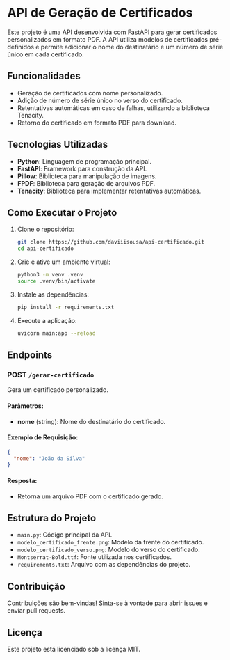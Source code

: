 # API de Geração de Certificados

Este projeto é uma API desenvolvida com FastAPI para gerar certificados personalizados em formato PDF. A API utiliza modelos de certificados pré-definidos e permite adicionar o nome do destinatário e um número de série único em cada certificado.

## Funcionalidades

- Geração de certificados com nome personalizado.
- Adição de número de série único no verso do certificado.
- Retentativas automáticas em caso de falhas, utilizando a biblioteca Tenacity.
- Retorno do certificado em formato PDF para download.

## Tecnologias Utilizadas

- **Python**: Linguagem de programação principal.
- **FastAPI**: Framework para construção da API.
- **Pillow**: Biblioteca para manipulação de imagens.
- **FPDF**: Biblioteca para geração de arquivos PDF.
- **Tenacity**: Biblioteca para implementar retentativas automáticas.

## Como Executar o Projeto

1. Clone o repositório:

   ```bash
   git clone https://github.com/daviiisousa/api-certificado.git
   cd api-certificado
   ```

2. Crie e ative um ambiente virtual:

   ```bash
   python3 -m venv .venv
   source .venv/bin/activate
   ```

3. Instale as dependências:

   ```bash
   pip install -r requirements.txt
   ```

4. Execute a aplicação:
   ```bash
   uvicorn main:app --reload
   ```

## Endpoints

### POST `/gerar-certificado`

Gera um certificado personalizado.

#### Parâmetros:

- **nome** (string): Nome do destinatário do certificado.

#### Exemplo de Requisição:

```json
{
  "nome": "João da Silva"
}
```

#### Resposta:

- Retorna um arquivo PDF com o certificado gerado.

## Estrutura do Projeto

- `main.py`: Código principal da API.
- `modelo_certificado_frente.png`: Modelo da frente do certificado.
- `modelo_certificado_verso.png`: Modelo do verso do certificado.
- `Montserrat-Bold.ttf`: Fonte utilizada nos certificados.
- `requirements.txt`: Arquivo com as dependências do projeto.

## Contribuição

Contribuições são bem-vindas! Sinta-se à vontade para abrir issues e enviar pull requests.

## Licença

Este projeto está licenciado sob a licença MIT.

